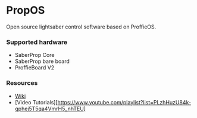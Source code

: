 # PropOS

Open source lightsaber control software based on ProffieOS. 

### Supported hardware  
* SaberProp Core
* SaberProp bare board
* ProffieBoard V2

### Resources
* [Wiki](../../wiki)
* [Video Tutorials][https://www.youtube.com/playlist?list=PLzhHuzU84k-qphej5T5qa4VmrH5_nhTEU]


